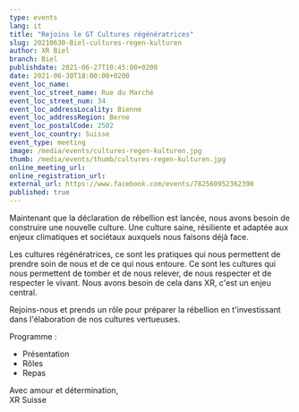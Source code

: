```yaml
---
type: events
lang: it
title: "Rejoins le GT Cultures régénératrices"
slug: 20210630-Biel-cultures-regen-kulturen
author: XR Biel
branch: Biel
publishdate: 2021-06-27T10:45:00+0200
date: 2021-06-30T18:00:00+0200
event_loc_name: 
event_loc_street_name: Rue du Marché
event_loc_street_num: 34
event_loc_addressLocality: Bienne
event_loc_addressRegion: Berne
event_loc_postalCode: 2502
event_loc_country: Suisse
event_type: meeting
image: /media/events/cultures-regen-kulturen.jpg
thumb: /media/events/thumb/cultures-regen-kulturen.jpg
online_meeting_url: 
online_registration_url: 
external_url: https://www.facebook.com/events/782560952362390
published: true
---
```

Maintenant que la déclaration de rébellion est lancée, nous avons besoin de construire une nouvelle culture. Une culture saine, résiliente et adaptée aux enjeux climatiques et sociétaux auxquels nous faisons déjà face.

Les cultures régénératrices, ce sont les pratiques qui nous permettent de prendre soin de nous et de ce qui nous entoure. Ce sont les cultures qui nous permettent de tomber et de nous relever, de nous respecter et de respecter le vivant. Nous avons besoin de cela dans XR, c'est un enjeu central.

Rejoins-nous et prends un rôle pour préparer la rébellion en t'investissant dans l'élaboration de nos cultures vertueuses.

Programme :
- Présentation
- Rôles
- Repas

Avec amour et détermination,\
XR Suisse
